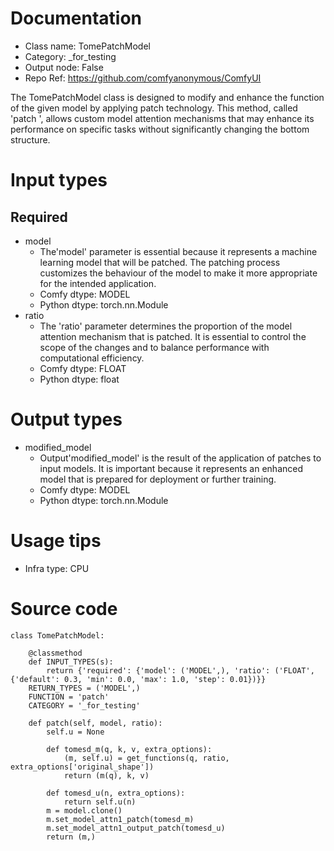 # Documentation
- Class name: TomePatchModel
- Category: _for_testing
- Output node: False
- Repo Ref: https://github.com/comfyanonymous/ComfyUI

The TomePatchModel class is designed to modify and enhance the function of the given model by applying patch technology. This method, called 'patch ', allows custom model attention mechanisms that may enhance its performance on specific tasks without significantly changing the bottom structure.

# Input types
## Required
- model
    - The'model' parameter is essential because it represents a machine learning model that will be patched. The patching process customizes the behaviour of the model to make it more appropriate for the intended application.
    - Comfy dtype: MODEL
    - Python dtype: torch.nn.Module
- ratio
    - The 'ratio' parameter determines the proportion of the model attention mechanism that is patched. It is essential to control the scope of the changes and to balance performance with computational efficiency.
    - Comfy dtype: FLOAT
    - Python dtype: float

# Output types
- modified_model
    - Output'modified_model' is the result of the application of patches to input models. It is important because it represents an enhanced model that is prepared for deployment or further training.
    - Comfy dtype: MODEL
    - Python dtype: torch.nn.Module

# Usage tips
- Infra type: CPU

# Source code
```
class TomePatchModel:

    @classmethod
    def INPUT_TYPES(s):
        return {'required': {'model': ('MODEL',), 'ratio': ('FLOAT', {'default': 0.3, 'min': 0.0, 'max': 1.0, 'step': 0.01})}}
    RETURN_TYPES = ('MODEL',)
    FUNCTION = 'patch'
    CATEGORY = '_for_testing'

    def patch(self, model, ratio):
        self.u = None

        def tomesd_m(q, k, v, extra_options):
            (m, self.u) = get_functions(q, ratio, extra_options['original_shape'])
            return (m(q), k, v)

        def tomesd_u(n, extra_options):
            return self.u(n)
        m = model.clone()
        m.set_model_attn1_patch(tomesd_m)
        m.set_model_attn1_output_patch(tomesd_u)
        return (m,)
```